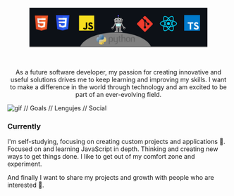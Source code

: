 <p align="center">
  <img width="80%" src="assets/banner1.png">
</p>

<br>

<p align="center" width:"80%" >
  As a future software developer, my passion for creating innovative and useful solutions drives me to keep learning and improving my skills. I want to make a difference in the world through technology and am excited to be part of an ever-evolving field.
</p>
                
<img src="assets/Website-create.git" alt="gif"  align="rigth"/>
// Goals 
// Lengujes 
// Social 

### Currently
I'm self-studying, focusing on creating custom projects and applications 🖤.
Focused on and learning JavaScript in depth.
Thinking and creating new ways to get things done. 
I like to get out of my comfort zone and experiment.




And finally I want to share my projects and growth with people who are interested 🐰. 
